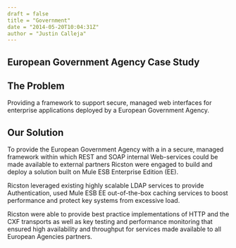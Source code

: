 ```yaml
---
draft = false
title = "Government"
date = "2014-05-20T10:04:31Z"
author = "Justin Calleja"
---
```


## European Government Agency Case Study

## The Problem
Providing a framework to support secure, managed web interfaces for enterprise applications deployed by a European Government Agency.

## Our Solution
To provide the European Government Agency with a in a secure, managed framework within which REST and SOAP internal Web-services could be made available to external partners Ricston were engaged to build and deploy a solution built on  Mule ESB Enterprise Edition (EE).

Ricston leveraged existing highly scalable LDAP services to provide Authentication, used Mule ESB EE out-of-the-box caching services to boost performance and protect key systems from excessive load.

Ricston were able to provide best practice implementations of HTTP and the CXF transports as well as key testing and performance monitoring that ensured high availability and throughput for services made available to all European Agencies partners.
